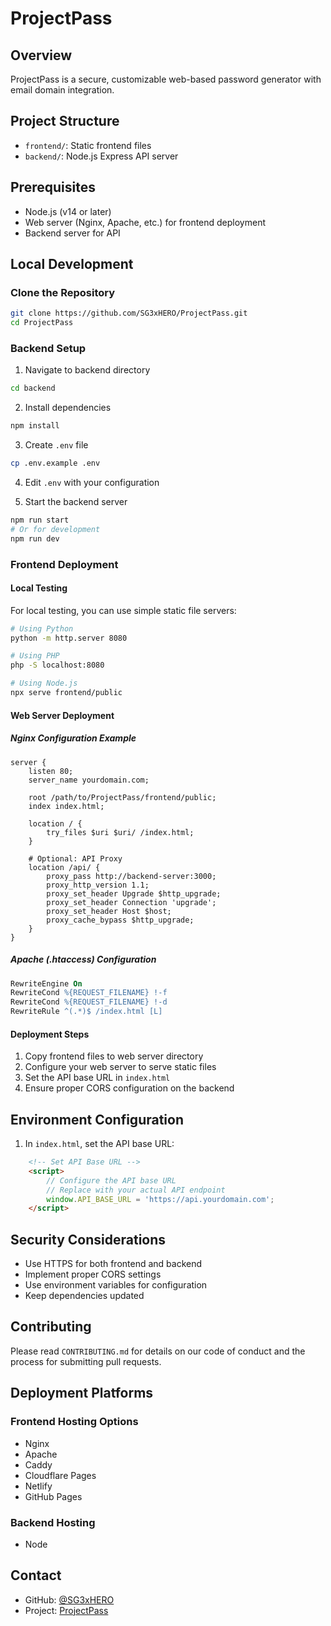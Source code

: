 # ProjectPass

## Overview

ProjectPass is a secure, customizable web-based password generator with email domain integration.

## Project Structure

- `frontend/`: Static frontend files
- `backend/`: Node.js Express API server

## Prerequisites

- Node.js (v14 or later)
- Web server (Nginx, Apache, etc.) for frontend deployment
- Backend server for API

## Local Development

### Clone the Repository

```bash
git clone https://github.com/SG3xHERO/ProjectPass.git
cd ProjectPass
```

### Backend Setup

1. Navigate to backend directory
```bash
cd backend
```

2. Install dependencies
```bash
npm install
```

3. Create `.env` file
```bash
cp .env.example .env
```

4. Edit `.env` with your configuration

5. Start the backend server
```bash
npm run start
# Or for development
npm run dev
```

### Frontend Deployment

#### Local Testing
For local testing, you can use simple static file servers:

```bash
# Using Python
python -m http.server 8080

# Using PHP
php -S localhost:8080

# Using Node.js
npx serve frontend/public
```

#### Web Server Deployment

##### Nginx Configuration Example
```nginx
server {
    listen 80;
    server_name yourdomain.com;

    root /path/to/ProjectPass/frontend/public;
    index index.html;

    location / {
        try_files $uri $uri/ /index.html;
    }

    # Optional: API Proxy
    location /api/ {
        proxy_pass http://backend-server:3000;
        proxy_http_version 1.1;
        proxy_set_header Upgrade $http_upgrade;
        proxy_set_header Connection 'upgrade';
        proxy_set_header Host $host;
        proxy_cache_bypass $http_upgrade;
    }
}
```

##### Apache (.htaccess) Configuration
```apache
RewriteEngine On
RewriteCond %{REQUEST_FILENAME} !-f
RewriteCond %{REQUEST_FILENAME} !-d
RewriteRule ^(.*)$ /index.html [L]
```

#### Deployment Steps
1. Copy frontend files to web server directory
2. Configure your web server to serve static files
3. Set the API base URL in `index.html`
4. Ensure proper CORS configuration on the backend

## Environment Configuration

1. In `index.html`, set the API base URL:
```html
    <!-- Set API Base URL -->
    <script>
        // Configure the API base URL 
        // Replace with your actual API endpoint
        window.API_BASE_URL = 'https://api.yourdomain.com';
    </script>
```

## Security Considerations

- Use HTTPS for both frontend and backend
- Implement proper CORS settings
- Use environment variables for configuration
- Keep dependencies updated

## Contributing

Please read `CONTRIBUTING.md` for details on our code of conduct and the process for submitting pull requests.

## Deployment Platforms

### Frontend Hosting Options
- Nginx
- Apache
- Caddy
- Cloudflare Pages
- Netlify
- GitHub Pages

### Backend Hosting 
- Node

## Contact

- GitHub: [@SG3xHERO](https://github.com/SG3xHERO)
- Project: [ProjectPass](https://github.com/SG3xHERO/ProjectPass)
